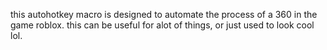 this autohotkey macro is designed to automate the process of a 360 in the game roblox. this can be useful for alot of things, or just used to look cool lol.
